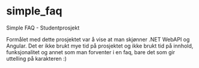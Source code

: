 # simple_faq
Simple FAQ - Studentprosjekt

Formålet med dette prosjektet var å vise at man skjønner .NET WebAPI og Angular. 
Det er ikke brukt mye tid på prosjektet og ikke brukt tid på innhold, funksjonalitet og annet som man forventer i en faq, bare det som gir uttelling på karakteren :)
